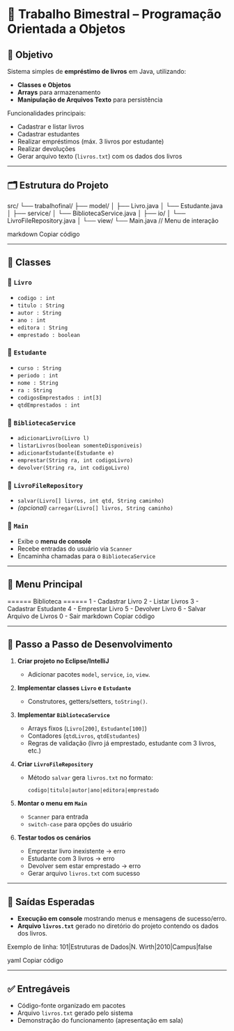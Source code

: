 # 📖 Trabalho Bimestral – Programação Orientada a Objetos

## 📌 Objetivo
Sistema simples de **empréstimo de livros** em Java, utilizando:
- **Classes e Objetos**
- **Arrays** para armazenamento
- **Manipulação de Arquivos Texto** para persistência  

Funcionalidades principais:
- Cadastrar e listar livros  
- Cadastrar estudantes  
- Realizar empréstimos (máx. 3 livros por estudante)  
- Realizar devoluções  
- Gerar arquivo texto (`livros.txt`) com os dados dos livros  

---

## 🗂 Estrutura do Projeto

src/
└── trabalhofinal/
├── model/
│ ├── Livro.java
│ └── Estudante.java
│
├── service/
│ └── BibliotecaService.java
│
├── io/
│ └── LivroFileRepository.java
│
└── view/
└── Main.java // Menu de interação

markdown
Copiar código

---

## 🧩 Classes

### 🔹 `Livro`
- `codigo : int`
- `titulo : String`
- `autor : String`
- `ano : int`
- `editora : String`
- `emprestado : boolean`

### 🔹 `Estudante`
- `curso : String`
- `periodo : int`
- `nome : String`
- `ra : String`
- `codigosEmprestados : int[3]`
- `qtdEmprestados : int`

### 🔹 `BibliotecaService`
- `adicionarLivro(Livro l)`
- `listarLivros(boolean somenteDisponiveis)`
- `adicionarEstudante(Estudante e)`
- `emprestar(String ra, int codigoLivro)`
- `devolver(String ra, int codigoLivro)`

### 🔹 `LivroFileRepository`
- `salvar(Livro[] livros, int qtd, String caminho)`
- *(opcional)* `carregar(Livro[] livros, String caminho)`

### 🔹 `Main`
- Exibe o **menu de console**
- Recebe entradas do usuário via `Scanner`
- Encaminha chamadas para o `BibliotecaService`

---

## 📜 Menu Principal
====== Biblioteca ======
1 - Cadastrar Livro
2 - Listar Livros
3 - Cadastrar Estudante
4 - Emprestar Livro
5 - Devolver Livro
6 - Salvar Arquivo de Livros
0 - Sair
markdown
Copiar código

---

## 🚀 Passo a Passo de Desenvolvimento

1. **Criar projeto no Eclipse/IntelliJ**  
   - Adicionar pacotes `model`, `service`, `io`, `view`.

2. **Implementar classes `Livro` e `Estudante`**  
   - Construtores, getters/setters, `toString()`.

3. **Implementar `BibliotecaService`**  
   - Arrays fixos (`Livro[200]`, `Estudante[100]`)  
   - Contadores (`qtdLivros`, `qtdEstudantes`)  
   - Regras de validação (livro já emprestado, estudante com 3 livros, etc.)

4. **Criar `LivroFileRepository`**  
   - Método `salvar` gera `livros.txt` no formato:  
     ```
     codigo|titulo|autor|ano|editora|emprestado
     ```

5. **Montar o menu em `Main`**  
   - `Scanner` para entrada  
   - `switch-case` para opções do usuário  

6. **Testar todos os cenários**  
   - Emprestar livro inexistente → erro  
   - Estudante com 3 livros → erro  
   - Devolver sem estar emprestado → erro  
   - Gerar arquivo `livros.txt` com sucesso  

---

## 📂 Saídas Esperadas

- **Execução em console** mostrando menus e mensagens de sucesso/erro.  
- **Arquivo `livros.txt`** gerado no diretório do projeto contendo os dados dos livros.  

Exemplo de linha:
101|Estruturas de Dados|N. Wirth|2010|Campus|false

yaml
Copiar código

---

## ✅ Entregáveis
- Código-fonte organizado em pacotes  
- Arquivo `livros.txt` gerado pelo sistema  
- Demonstração do funcionamento (apresentação em sala)  